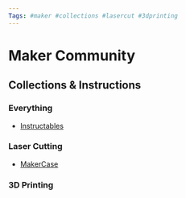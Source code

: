 ```yaml
---
Tags: #maker #collections #lasercut #3dprinting
---
```


# Maker Community

## Collections & Instructions

### Everything

- [Instructables](https://www.instructables.com/projects/)

### Laser Cutting

- [MakerCase](https://en.makercase.com/#/)

### 3D Printing
